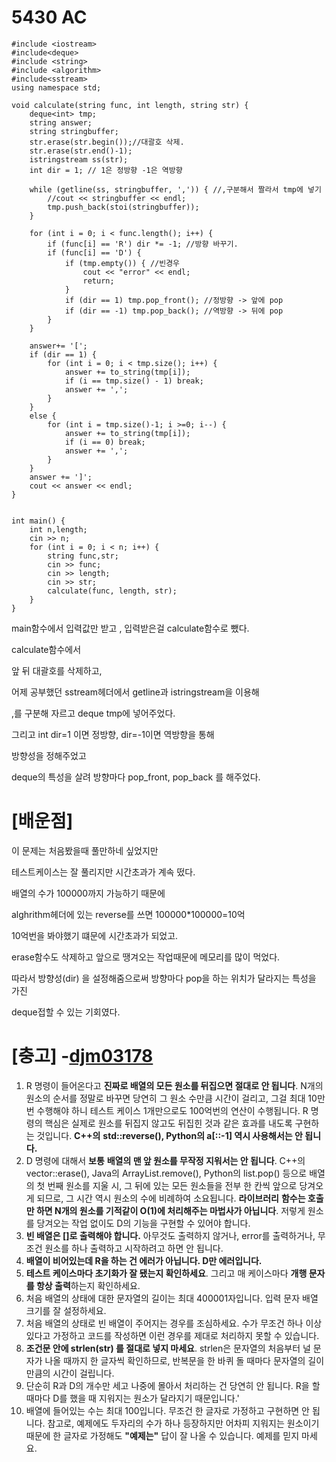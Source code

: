 # 5430  AC

```
#include <iostream>
#include<deque>
#include <string>
#include <algorithm>
#include<sstream>
using namespace std;

void calculate(string func, int length, string str) {
	deque<int> tmp;
	string answer;
	string stringbuffer;
	str.erase(str.begin());//대괄호 삭제.
	str.erase(str.end()-1);
	istringstream ss(str);
	int dir = 1; // 1은 정방향 -1은 역방향
	
	while (getline(ss, stringbuffer, ',')) { //,구분해서 짤라서 tmp에 넣기
		//cout << stringbuffer << endl;
		tmp.push_back(stoi(stringbuffer));
	}
	
	for (int i = 0; i < func.length(); i++) {
		if (func[i] == 'R') dir *= -1; //방향 바꾸기.
		if (func[i] == 'D') {
			if (tmp.empty()) { //빈경우
				cout << "error" << endl;
				return;
			}
			if (dir == 1) tmp.pop_front(); //정방향 -> 앞에 pop
			if (dir == -1) tmp.pop_back(); //역방향 -> 뒤에 pop
		}
	}

	answer+= '[';
	if (dir == 1) {
		for (int i = 0; i < tmp.size(); i++) {
			answer += to_string(tmp[i]);
			if (i == tmp.size() - 1) break;
			answer += ',';
		}
	}
	else {
		for (int i = tmp.size()-1; i >=0; i--) {
			answer += to_string(tmp[i]);
			if (i == 0) break;
			answer += ',';
		}
	}
	answer += ']';
	cout << answer << endl;
}


int main() {
	int n,length;
	cin >> n;
	for (int i = 0; i < n; i++) {
		string func,str;
		cin >> func;
		cin >> length;
		cin >> str;
		calculate(func, length, str);
	}
}
```



main함수에서 입력값만 받고 , 입력받은걸 calculate함수로 뺐다.

calculate함수에서

앞 뒤 대괄호를 삭제하고,

어제 공부했던 sstream헤더에서 getline과  istringstream을 이용해

,를 구분해 자르고 deque<int> tmp에 넣어주었다.

그리고 int dir=1 이면 정방향, dir=-1이면 역방향을 통해

방향성을 정해주었고 

deque의 특성을 살려 방향마다 pop_front, pop_back 를 해주었다.



# [배운점]

이 문제는 처음봤을때 풀만하네 싶었지만 

테스트케이스는 잘 풀리지만 시간초과가 계속 떴다.

배열의 수가 100000까지 가능하기 때문에 

alghrithm헤더에 있는 reverse를 쓰면 100000*100000=10억

10억번을 봐야했기 떄문에 시간초과가 되었고.

erase함수도 삭제하고 앞으로 땡겨오는 작업때문에 메모리를 많이 먹었다. 

따라서 방향성(dir) 을 설정해줌으로써 방향마다 pop을 하는 위치가 달라지는 특성을 가진

deque접할 수 있는 기회였다. 

# [충고] -[**djm03178**](https://www.acmicpc.net/user/djm03178) 

1. R 명령이 들어온다고 **진짜로 배열의 모든 원소를 뒤집으면 절대로 안 됩니다**. N개의 원소의 순서를 정말로 바꾸면 당연히 그 원소 수만큼 시간이 걸리고, 그걸 최대 10만 번 수행해야 하니 테스트 케이스 1개만으로도 100억번의 연산이 수행됩니다. R 명령의 핵심은 실제로 원소를 뒤집지 않고도 뒤집힌 것과 같은 효과를 내도록 구현하는 것입니다. **C++의** **std::reverse(), Python의 a[::-1] 역시 사용해서는 안 됩니다.**
2. D 명령에 대해서 **보통** **배열의 맨 앞 원소를 무작정 지워서는 안 됩니다**. C++의 vector::erase(), Java의 ArrayList.remove(), Python의 list.pop() 등으로 배열의 첫 번째 원소를 지울 시, 그 뒤에 있는 모든 원소들을 전부 한 칸씩 앞으로 당겨오게 되므로, 그 시간 역시 원소의 수에 비례하여 소요됩니다. **라이브러리** **함수는 호출만 하면 N개의 원소를 기적같이 O(1)에 처리해주는 마법사가 아닙니다**. 저렇게 원소를 당겨오는 작업 없이도 D의 기능을 구현할 수 있어야 합니다.
3. **빈 배열은 []로 출력해야 합니다.** 아무것도 출력하지 않거나, error를 출력하거나, 무조건 원소를 하나 출력하고 시작하려고 하면 안 됩니다.
4. **배열이 비어있는데 R을 하는 건 에러가 아닙니다. D만 에러입니다.**
5. **테스트 케이스마다 초기화가 잘 됐는지 확인하세요**. 그리고 매 케이스마다 **개행 문자를 항상 출력**하는지 확인하세요.
6. 처음 배열의 상태에 대한 문자열의 길이는 최대 400001자입니다. 입력 문자 배열 크기를 잘 설정하세요.
7. 처음 배열의 상태로 빈 배열이 주어지는 경우를 조심하세요. 수가 무조건 하나 이상 있다고 가정하고 코드를 작성하면 이런 경우를 제대로 처리하지 못할 수 있습니다.
8. **조건문 안에 strlen(str) 를 절대로 넣지 마세요**. strlen은 문자열의 처음부터 널 문자가 나올 때까지 한 글자씩 확인하므로, 반복문을 한 바퀴 돌 때마다 문자열의 길이만큼의 시간이 걸립니다.
9. 단순히 R과 D의 개수만 세고 나중에 몰아서 처리하는 건 당연히 안 됩니다. R을 할 때마다 D를 했을 때 지워지는 원소가 달라지기 때문입니다.'
10. 배열에 들어있는 수는 최대 100입니다. 무조건 한 글자로 가정하고 구현하면 안 됩니다. 참고로, 예제에도 두자리의 수가 하나 등장하지만 어차피 지워지는 원소이기 때문에 한 글자로 가정해도 **"예제는"** 답이 잘 나올 수 있습니다. 예제를 믿지 마세요.